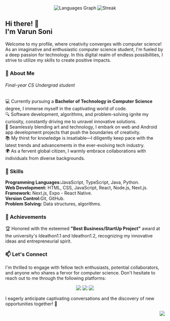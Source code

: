 <div align="center">
  <img src="https://github-readme-stats.vercel.app/api/top-langs/?username=VarunSoni1001&theme=dracula&show_icons=true&hide_border=true&layout=compact" alt="Languages Graph"/>
  <img src="https://github-readme-streak-stats.herokuapp.com/?user=VarunSoni1001&theme=dracula&hide_border=true" alt="Streak"  />
<!--   <img src="https://github-readme-stats.vercel.app/api?username=VarunSoni1001&theme=dracula&show_icons=true&hide_border=true&count_private=false" alt="Stats"  /> -->
</div>

<h2>Hi there!
   👋<br>I'm <b>Varun Soni</b></h2>

<p>Welcome to my profile, where creativity converges with computer science! As an imaginative and enthusiastic computer science student, I'm fueled by a deep passion for technology. In this digital realm of endless possibilities, I strive to utilize my skills to create positive impacts.
</p>

<h3>🌱 About Me</h3>
<h6>Final-year CS Undergrad student</h6>
<p>
💻 Currently pursuing a <b>Bachelor of Technology in Computer Science</b> degree, I immerse myself in the captivating world of code.<br>
🔍 Software development, algorithms, and problem-solving ignite my curiosity, constantly driving me to unravel innovative solutions.<br>
🎨 Seamlessly blending art and technology, I embark on web and Android app development projects that push the boundaries of creativity.<br>
📚 My thirst for knowledge is insatiable—I diligently keep pace with the latest trends and advancements in the ever-evolving tech industry.<br>
🌍 As a fervent global citizen, I warmly embrace collaborations with individuals from diverse backgrounds.
</p>

<h3>💼 Skills</h3>

<p>
<b>Programming Languages:</b>JavaScript, TypeScript, Java, Python.<br>
<b>Web Development:</b> HTML, CSS, JavaScript, React, Node.js, Next.js.<br>
<b>Framework:</b> Next.js, Expo - React Native.<br>
<b>Version Control:</b>Git, GitHub.<br>
<b>Problem Solving:</b> Data structures, algorithms.
</p>

<h3>🌟 Achievements</h3>

<p>
🏆 Honored with the esteemed <b>"Best Business/StartUp Project"</b> award at the university's Ideathon1.1 and Ideathon1.2, recognizing my innovative ideas and entrepreneurial spirit.
</p>

<h3>📫 Let's Connect</h3>

<p>
I'm thrilled to engage with fellow tech enthusiasts, potential collaborators, and anyone who shares a fervor for computer science. Don't hesitate to reach out to me through the following platforms:
</p>
<p align="center">
<a href="https://twitter.com/Varunsoni1001"><img src="https://img.shields.io/badge/Twitter-100000?style=for-the-badge&logo=X&logoColor=white"></a>
<a href="https://www.linkedin.com/in/varunsoni1001"><img src="https://img.shields.io/badge/LinkedIn-0077B5?style=for-the-badge&logo=linkedin&logoColor=white"></a>
<a href="https://github.com/VarunSoni1001"><img src="https://img.shields.io/badge/GitHub-100000?style=for-the-badge&logo=github&logoColor=white"></a>
</p>
<p>
I eagerly anticipate captivating conversations and the discovery of new opportunities together! 🚀
</p>

<img align="right" src="https://komarev.com/ghpvc/?username=VarunSoni1001&style=flat&label=Profile+Views&color=blue"/>

